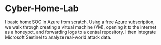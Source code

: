 # Cyber-Home-Lab
I basic home SOC in Azure from scratch. Using a free Azure subscription, we walk through creating a virtual machine (VM), opening it to the internet as a honeypot, and forwarding logs to a central repository. I then integrate Microsoft Sentinel to analyze real-world attack data.
